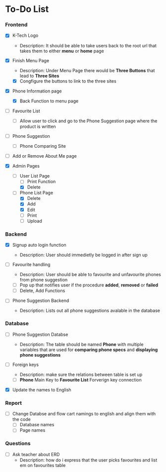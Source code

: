 # To-Do List


### Frontend
- [x] K-Tech Logo 
    - Description: It should be able to take users back to the root url that takes them to either **menu** or **home** page

- [x] Finish Menu Page
    - Description: Under Menu Page there would be **Three Buttons** that lead to **Three Sites**
    - [x] Congfigure the buttons to link to the three sites

- [x] Phone Information page
    - [x] Back Function to menu page

- [ ] Favourite List
    - [ ] Allow user to click and go to the Phone Suggestion page where the product is written

- [ ] Phone Suggestion
    - [ ] Phone Comparing Site

- [ ] Add or Remove About Me page

- [x] Admin Pages
    - [ ] User List Page
        - [ ] Print Function
        - [x] Delete
    - [ ] Phone List Page
        - [x] Delete
        - [x] Add
        - [x] Edit
        - [ ] Print
        - [ ] Upload

### Backend
- [x] Signup auto login function
    - Description: User should immedietly be logged in after sign up

- [ ] Favourite handling 
    - Description: User should be able to favourite and unfavourite phones from phone suggestion
    - [ ] Pop up that notifies user if the procedure **added**, **removed** or **failed**
    - [ ] Delete, Add Functions

- [ ] Phone Suggestion Backend
    - Description: Lists out all phone suggestions avalable in the database

### Database
- [ ] Phone Suggestion Databse
    - Description: The table should be named **Phone** with multiple variables that are used for **comparing phone specs** and **displaying phone suggestions**

- [ ] Foreign keys
    - Description: make sure the relations between table is set up
    - [ ] **Phone** Main Key to **Favourite List** Forverign key connection

- [x] Update the names to English

### Report
- [ ] Change Databse and flow cart namings to english and align them with the code 
    - [ ] Database names
    - [ ] Page names

### Questions
- [ ] Ask teacher about ERD
    - Description: 
        how do i express that the user picks favourites and list em on favourites table